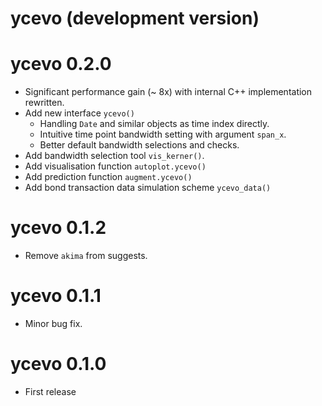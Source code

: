 # ycevo (development version)

# ycevo 0.2.0

* Significant performance gain (~ 8x) with internal C++ implementation rewritten.
* Add new interface `ycevo()`
    - Handling `Date` and similar objects as time index directly.
    - Intuitive time point bandwidth setting with argument `span_x`.
    - Better default bandwidth selections and checks. 
* Add bandwidth selection tool `vis_kerner()`.
* Add visualisation function `autoplot.ycevo()`
* Add prediction function `augment.ycevo()`
* Add bond transaction data simulation scheme `ycevo_data()`

# ycevo 0.1.2

* Remove `akima` from suggests.

# ycevo 0.1.1

* Minor bug fix.

# ycevo 0.1.0

* First release
